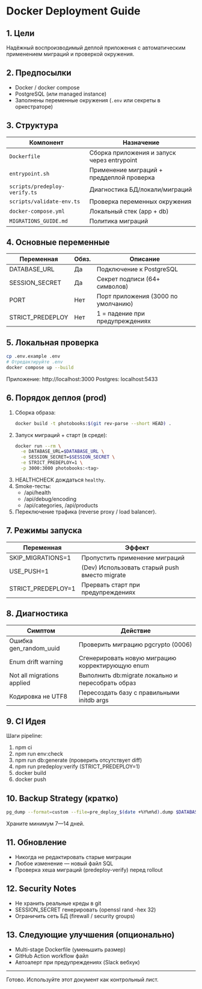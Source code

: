 # Docker Deployment Guide

## 1. Цели
Надёжный воспроизводимый деплой приложения с автоматическим применением миграций и проверкой окружения.

## 2. Предпосылки
- Docker / docker compose
- PostgreSQL (или managed instance)
- Заполнены переменные окружения (`.env` или секреты в оркестраторе)

## 3. Структура
| Компонент | Назначение |
|-----------|------------|
| `Dockerfile` | Сборка приложения и запуск через entrypoint |
| `entrypoint.sh` | Применение миграций + преддеплой проверка |
| `scripts/predeploy-verify.ts` | Диагностика БД/локали/миграций |
| `scripts/validate-env.ts` | Проверка переменных окружения |
| `docker-compose.yml` | Локальный стек (app + db) |
| `MIGRATIONS_GUIDE.md` | Политика миграций |

## 4. Основные переменные
| Переменная | Обяз. | Описание |
|------------|-------|----------|
| DATABASE_URL | Да | Подключение к PostgreSQL |
| SESSION_SECRET | Да | Секрет подписи (64+ символов) |
| PORT | Нет | Порт приложения (3000 по умолчанию) |
| STRICT_PREDEPLOY | Нет | 1 = падение при предупреждениях |

## 5. Локальная проверка
```bash
cp .env.example .env
# Отредактируйте .env
docker compose up --build
```
Приложение: http://localhost:3000
Postgres: localhost:5433

## 6. Порядок деплоя (prod)
1. Сборка образа:
   ```bash
   docker build -t photobooks:$(git rev-parse --short HEAD) .
   ```
2. Запуск миграций + старт (в среде):
   ```bash
   docker run --rm \
     -e DATABASE_URL=$DATABASE_URL \
     -e SESSION_SECRET=$SESSION_SECRET \
     -e STRICT_PREDEPLOY=1 \
     -p 3000:3000 photobooks:<tag>
   ```
3. HEALTHCHECK дождаться `healthy`.
4. Smoke-тесты:
   - /api/health
   - /api/debug/encoding
   - /api/categories, /api/products
5. Переключение трафика (reverse proxy / load balancer).

## 7. Режимы запуска
| Переменная | Эффект |
|------------|--------|
| SKIP_MIGRATIONS=1 | Пропустить применение миграций |
| USE_PUSH=1 | (Dev) Использовать старый push вместо migrate |
| STRICT_PREDEPLOY=1 | Прервать старт при предупреждениях |

## 8. Диагностика
| Симптом | Действие |
|---------|----------|
| Ошибка gen_random_uuid | Проверить миграцию pgcrypto (0006) |
| Enum drift warning | Сгенерировать новую миграцию корректирующую enum |
| Not all migrations applied | Выполнить db:migrate локально и пересобрать образ |
| Кодировка не UTF8 | Пересоздать базу с правильными initdb args |

## 9. CI Идея
Шаги pipeline:
1. npm ci
2. npm run env:check
3. npm run db:generate (проверить отсутствует diff)
4. npm run predeploy:verify (STRICT_PREDEPLOY=1)
5. docker build
6. docker push

## 10. Backup Strategy (кратко)
```bash
pg_dump --format=custom --file=pre_deploy_$(date +%Y%m%d).dump $DATABASE_URL
```
Храните минимум 7—14 дней.

## 11. Обновление
- Никогда не редактировать старые миграции
- Любое изменение — новый файл SQL
- Проверка хеша миграций (predeploy-verify) перед rollout

## 12. Security Notes
- Не хранить реальные креды в git
- SESSION_SECRET генерировать (openssl rand -hex 32)
- Ограничить сеть БД (firewall / security groups)

## 13. Следующие улучшения (опционально)
- Multi-stage Dockerfile (уменьшить размер)
- GitHub Action workflow файл
- Автоалерт при предупреждениях (Slack вебхук)

---
Готово. Используйте этот документ как контрольный лист.
